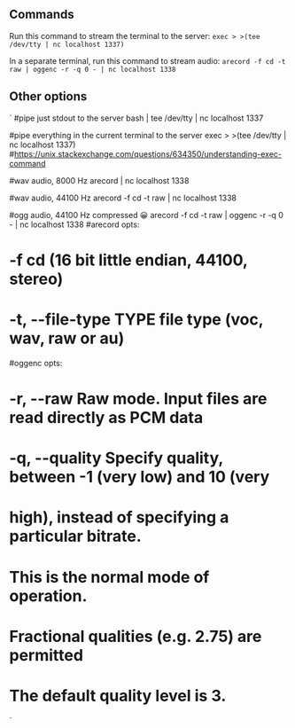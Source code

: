 ## Commands
Run this command to stream the terminal to the server:
`
exec > >(tee /dev/tty | nc localhost 1337)
`


In a separate terminal, run this command to stream audio:
`
arecord -f cd -t raw | oggenc -r -q 0 - | nc localhost 1338
`


## Other options

`
#pipe just stdout to the server
bash | tee /dev/tty | nc localhost 1337

#pipe everything in the current terminal to the server
exec > >(tee /dev/tty | nc localhost 1337)
#https://unix.stackexchange.com/questions/634350/understanding-exec-command


#wav audio, 8000 Hz
arecord | nc localhost 1338

#wav audio, 44100 Hz
arecord -f cd -t raw | nc localhost 1338


#ogg audio, 44100 Hz compressed 😀️
arecord -f cd -t raw | oggenc -r -q 0 - | nc localhost 1338
#arecord opts:
# -f cd (16 bit little endian, 44100, stereo)
# -t, --file-type TYPE    file type (voc, wav, raw or au)
#oggenc opts:
# -r, --raw            Raw mode. Input files are read directly as PCM data
# -q, --quality        Specify quality, between -1 (very low) and 10 (very
#                      high), instead of specifying a particular bitrate.
#                      This is the normal mode of operation.
#                      Fractional qualities (e.g. 2.75) are permitted
#                      The default quality level is 3.
`
